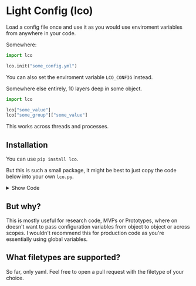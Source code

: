 # **L**ight **Co**nfig (lco)

Load a config file once and use it as you would use enviroment variables from anywhere in your code.

Somewhere:
```python
import lco

lco.init("some_config.yml")
```
You can also set the enviroment variable ``LCO_CONFIG`` instead.

Somewhere else entirely, 10 layers deep in some object.
```python
import lco

lco["some_value"]
lco["some_group"]["some_value"]
```

This works across threads and processes.

## Installation

You can use ``pip install lco``.

But this is such a small package, it might be best to just copy the code below into your own ``lco.py``.
<details>
  <summary>Show Code</summary>
  
  ```python
  import os
  import sys
  import yaml

  class LCO(object):
    def __init__(self):
      global _lco_obj
      if "_lco_obj" not in globals():
        if "LCO_CONFIG" in os.environ:
          config = os.environ["LCO_CONFIG"]
          if os.path.exists(config):
            with open(config, "r") as f:
              _lco_obj = yaml.safe_load(f)
          else:
            raise ValueError("LCO_CONFIG is not a file: %s" % config)

    def init(self, config):
      global _lco_obj
      if "_lco_obj" not in globals():
        with open(config, "r") as f:
          _lco_obj = yaml.safe_load(f)
        os.environ["LCO_CONFIG"] = config

    def __getitem__(self, name):
      global _lco_obj
      if name not in _lco_obj:
        raise KeyError("No such key: %s" % name)
      return _lco_obj[name]

  sys.modules["lco"] = LCO()
  ```
</details>


## But why?

This is mostly useful for research code, MVPs or Prototypes, where on doesn't want to pass configuration variables from object to object or across scopes. I wouldn't recommend this for production code as you're essentially using global variables.

## What filetypes are supported?

So far, only yaml. Feel free to open a pull request with the filetype of your choice.

## 
